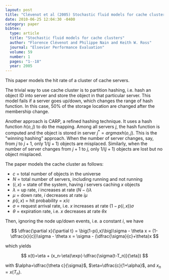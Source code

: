```yaml
---
layout: post
title: "Clévenot et al (2005) Stochastic fluid models for cache clusters (PE)"
date: 2010-06-25 12:04:30 -0400
category: paper
bibtex:
  type: article
  title: "Stochastic fluid models for cache clusters"
  author: "Florence Clévenot and Philippe Nain and Keith W. Ross"
  journal: "Elsevier Performance Evaluation"
  volume: 59
  number: 1
  pages: "1--18"
  year: 2005
---
```

This paper models the hit rate of a cluster of cache servers.

The trivial way to use cache cluster is to partition hashing, i.e. hash an object ID into server and store the object in that particular server. This model fails if a server goes up/down, which changes the range of hash function. In this case, 50% of the storage location are changed after the membership change.

Another approach is CARP, a refined hashing technique. It uses a hash function $h(o,j)$ to do the mapping. Among all servers $j$, the hash function is computed and the object is stored in server $j^\ast = argmax h(o,j)$. This is the "winning hashing" approach. When the number of server changes, say, from $j$ to $j+1$, only $1/(j+1)$ objects are misplaced. Similarly, when the number of server changes from $j+1$ to $j$, only $1/(j+1)$ objects are lost but no object misplaced.

The paper models the cache cluster as follows:

  - $c$ = total number of objects in the universe
  - $N$ = total number of servers, including running and not running
  - $(i,x)$ = state of the system, having $i$ servers caching $x$ objects
  - $\lambda$ = up rate, $i$ increases at rate $(N-i)\lambda$
  - $\mu$ = down rate, $i$ decreases at rate $i\mu$
  - $p(i,x)$ = hit probability = $x/c$
  - $\sigma$ = request arrival rate, i.e. $x$ increases at rate $(1-p(i,x))\sigma$
  - $\theta$ = expiration rate, i.e. $x$ decreases at rate $\theta x$

Then, ignoring the node up/down events, i.e. a constant $i$, we have  

$$ \dfrac{\partial x}{\partial t} = \big(1-p(i,x)\big)\sigma - \theta x = (1-\dfrac{x}{c})\sigma - \theta x = \sigma - (\dfrac{\sigma}{c}+\theta)x $$

which yields

$$ x(t)=\eta + (x_n-\eta)\exp(-\dfrac{\sigma(t-T_n)}{\eta}) $$

with $\alpha=\dfrac{\theta c}{\sigma}$, $\eta=\dfrac{c}{1+\alpha}$, and $x_n=x(T_n)$.

